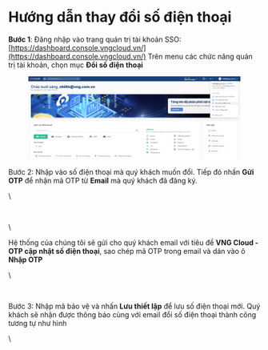 # Hướng dẫn thay đổi số điện thoại

**Bước 1**: Đăng nhập vào trang quản trị tài khoản SSO: [https://dashboard.console.vngcloud.vn/](https://dashboard.console.vngcloud.vn/) Trên menu các chức năng quản trị tài khoản, chọn mục **Đổi số điện thoại**

<figure><img src="../.gitbook/assets/image (1) (1) (1).png" alt=""><figcaption></figcaption></figure>

Bước 2: Nhập vào số điện thoại mà quý khách muốn đổi. Tiếp đó nhấn **Gửi OTP** để nhận mã OTP từ **Email** mà quý khách đã đăng ký.

\


<figure><img src="https://docs.vngcloud.vn/download/attachments/22938151/image2021-3-18_16-57-23.png?version=1&#x26;modificationDate=1616061442000&#x26;api=v2" alt=""><figcaption></figcaption></figure>

\


Hệ thống của chúng tôi sẽ gửi cho quý khách email với tiêu đề **VNG Cloud - OTP cập nhật số điện thoại**, sao chép mã OTP trong email và dán vào ô **Nhập OTP**

\


<figure><img src="https://docs.vngcloud.vn/download/attachments/22938151/image2021-3-18_17-0-3.png?version=1&#x26;modificationDate=1616061601000&#x26;api=v2" alt=""><figcaption></figcaption></figure>

Bước 3: Nhập mã bảo vệ và nhấn **Lưu thiết lập** để lưu số điện thoại mới. Quý khách sẽ nhận được thông báo cùng với email đổi số điện thoại thành công tương tự như hình

\


<figure><img src="https://docs.vngcloud.vn/download/attachments/22938151/image2021-3-18_17-1-17.png?version=1&#x26;modificationDate=1616061675000&#x26;api=v2" alt=""><figcaption></figcaption></figure>
